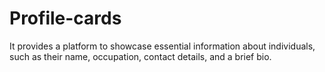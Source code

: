 # Profile-cards
It provides a platform to showcase essential information about individuals, such as their name, occupation, contact details, and a brief bio.
